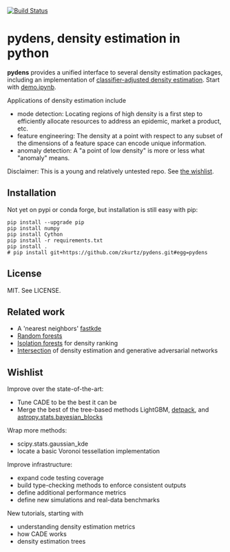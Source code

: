 [![Build Status](https://travis-ci.com/zkurtz/pydens.svg?branch=master)](https://travis-ci.com/zkurtz/pydens)
# pydens, density estimation in python

**pydens** provides a unified interface to several density estimation packages, 
including an implementation of 
[classifier-adjusted density 
estimation](https://pdfs.semanticscholar.org/e4e6/033069a8569ba16f64da3061538bcb90bec6.pdf).
Start with [demo.ipynb](demo.ipynb).

Applications of density estimation include
- mode detection: Locating regions of high density is a first step to efficiently
allocate resources to address an epidemic, market a product, etc.
- feature engineering: The density at a point with respect to any subset of the dimensions of a feature
space can encode unique information. 
- anomaly detection: A "a point of low density" is more or less what "anomaly" means.

Disclaimer: This is a young and relatively untested repo. See [the wishlist](#Roadmap).

## Installation

Not yet on pypi or conda forge, but installation is still easy with pip:
```buildoutcfg
pip install --upgrade pip
pip install numpy
pip install Cython
pip install -r requirements.txt
pip install .
# pip install git+https://github.com/zkurtz/pydens.git#egg=pydens
```

## License

MIT. See LICENSE.

## Related work

- A 'nearest neighbors' [fastkde](https://github.com/mjenrungrot/fastKDE)
- [Random forests](https://github.com/ksanjeevan/randomforest-density-python)
- [Isolation forests](https://towardsdatascience.com/outlier-detection-with-isolation-forest-3d190448d45e)
for density ranking
- [Intersection](https://medium.com/datadriveninvestor/generating-fake-data-density-estimation-and-generative-adversarial-networks-3606a37fa95)
of density estimation and generative adversarial networks

## Wishlist

Improve over the state-of-the-art:
- Tune CADE to be the best it can be
- Merge the best of the tree-based methods LightGBM, 
[detpack](https://cran.r-project.org/web/packages/detpack/index.html),
and 
[astropy.stats.bayesian_blocks](http://docs.astropy.org/en/stable/api/astropy.stats.bayesian_blocks.html)

Wrap more methods:
- scipy.stats.gaussian_kde
- locate a basic Voronoi tessellation implementation

Improve infrastructure:
- expand code testing coverage
- build type-checking methods to enforce consistent outputs
- define additional performance metrics
- define new simulations and real-data benchmarks

New tutorials, starting with
- understanding density estimation metrics
- how CADE works
- density estimation trees

